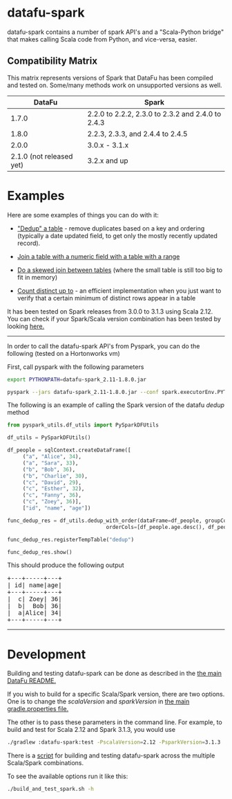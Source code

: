# datafu-spark

datafu-spark contains a number of spark API's and a "Scala-Python bridge" that makes calling Scala code from Python, and vice-versa, easier.

## Compatibility Matrix

This matrix represents versions of Spark that DataFu has been compiled and tested on. Some/many methods work on unsupported versions as well.

| DataFu | Spark|
|-------|------|
| 1.7.0 | 2.2.0 to 2.2.2, 2.3.0 to 2.3.2 and 2.4.0 to 2.4.3|
| 1.8.0 | 2.2.3, 2.3.3, and 2.4.4 to 2.4.5|
| 2.0.0 | 3.0.x - 3.1.x |
| 2.1.0 (not released yet) | 3.2.x and up |

# Examples

Here are some examples of things you can do with it:

* ["Dedup" a table](https://github.com/apache/datafu/blob/main/datafu-spark/src/main/scala/datafu/spark/SparkDFUtils.scala#L139) - remove duplicates based on a key and ordering (typically a date updated field, to get only the mostly recently updated record).

* [Join a table with a numeric field with a table with a range](https://github.com/apache/datafu/blob/main/datafu-spark/src/main/scala/datafu/spark/SparkDFUtils.scala#L361)

* [Do a skewed join between tables](https://github.com/apache/datafu/blob/main/datafu-spark/src/main/scala/datafu/spark/SparkDFUtils.scala#L274) (where the small table is still too big to fit in memory)

* [Count distinct up to](https://github.com/apache/datafu/blob/main/datafu-spark/src/main/scala/datafu/spark/Aggregators.scala#L187) - an efficient implementation when you just want to verify that a certain minimum of distinct rows appear in a table

It has been tested on Spark releases from 3.0.0 to 3.1.3 using Scala 2.12. You can check if your Spark/Scala version combination has been tested by looking [here.](https://github.com/apache/datafu/blob/main/datafu-spark/build_and_test_spark.sh#L20)

-----------

In order to call the datafu-spark API's from Pyspark, you can do the following (tested on a Hortonworks vm)

First, call pyspark with the following parameters

```bash
export PYTHONPATH=datafu-spark_2.11-1.8.0.jar

pyspark --jars datafu-spark_2.11-1.8.0.jar --conf spark.executorEnv.PYTHONPATH=datafu-spark_2.11-1.8.0.jar
```

The following is an example of calling the Spark version of the datafu _dedup_ method

```python
from pyspark_utils.df_utils import PySparkDFUtils

df_utils = PySparkDFUtils()

df_people = sqlContext.createDataFrame([
     ("a", "Alice", 34),
     ("a", "Sara", 33),
     ("b", "Bob", 36),
     ("b", "Charlie", 30),
     ("c", "David", 29),
     ("c", "Esther", 32),
     ("c", "Fanny", 36),
     ("c", "Zoey", 36)],
     ["id", "name", "age"])

func_dedup_res = df_utils.dedup_with_order(dataFrame=df_people, groupCol=df_people.id,
                                orderCols=[df_people.age.desc(), df_people.name.desc()])

func_dedup_res.registerTempTable("dedup")

func_dedup_res.show()
```

This should produce the following output

<pre>
+---+-----+---+
| id| name|age|
+---+-----+---+
|  c| Zoey| 36|
|  b|  Bob| 36|
|  a|Alice| 34|
+---+-----+---+
</pre>

-----------

# Development

Building and testing datafu-spark can be done as described in the [the main DataFu README.](https://github.com/apache/datafu/blob/main/README.md#developers)

If you wish to build for a specific Scala/Spark version, there are two options. One is to change the *scalaVersion* and *sparkVersion* in [the main gradle.properties file.](https://github.com/apache/datafu/blob/main/gradle.properties#L22)

The other is to pass these parameters in the command line. For example, to build and test for Scala 2.12 and Spark 3.1.3, you would use

```bash
./gradlew :datafu-spark:test -PscalaVersion=2.12 -PsparkVersion=3.1.3
```

There is a [script](https://github.com/apache/datafu/tree/main/datafu-spark/build_and_test_spark.sh) for building and testing datafu-spark across the multiple Scala/Spark combinations.

To see the available options run it like this:

```bash
./build_and_test_spark.sh -h
```


